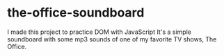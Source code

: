 # the-office-soundboard
I made this project to practice DOM with JavaScript
It's a simple soundboard with some mp3 sounds of one of my favorite TV shows, The Office.

